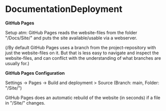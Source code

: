 # DocumentationDeployment

**GitHub Pages**

Setup atm: GitHub Pages reads the website-files from the folder "/Docs/Site/" and puts the site available/usable via a webserver. 

(/By default GitHub Pages uses a branch from the project-repository with just the website-files on it. But that is less easy to navigate and inspect the website-files, and can conflict with the understanding of what branches are usually for.)

**GitHub Pages Configuration**

Settings -> Pages -> Build and deployment > Source (Branch: main, Folder: "/Site/")

GitHub Pages does an automatic rebuild of the website (in seconds) if a file in "/Site/" changes.
